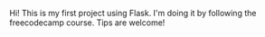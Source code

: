 Hi! This is my first project using Flask. 
I'm doing it by following the freecodecamp course.
Tips are welcome! 
